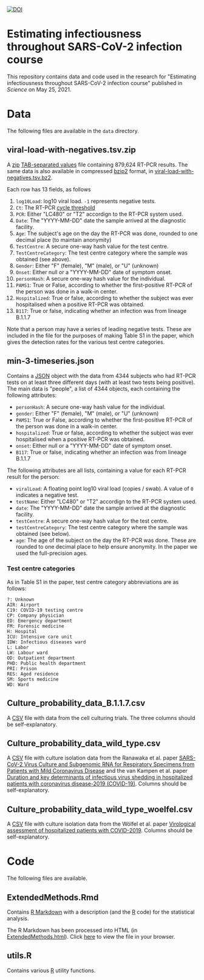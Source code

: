 [![DOI](https://zenodo.org/badge/348435588.svg)](https://zenodo.org/badge/latestdoi/348435588)

# Estimating infectiousness throughout SARS-CoV-2 infection course

This repository contains data and code used in the research for "Estimating
infectiousness throughout SARS-CoV-2 infection course" published in
_Science_ on May 25, 2021.

# Data

The following files are available in the `data` directory.

## viral-load-with-negatives.tsv.zip

A [zip](https://en.wikipedia.org/wiki/ZIP_(file_format))
[TAB-separated values](https://en.wikipedia.org/wiki/Tab-separated_values)
file containing 879,624 RT-PCR results.  The same data is also available in
compressed [bzip2](https://en.wikipedia.org/wiki/Bzip2) format, in
[viral-load-with-negatives.tsv.bz2](data/viral-load-with-negatives.tsv.bz2).

Each row has 13 fields, as follows

1. `log10Load`: log10 viral load. `-1` represents negative tests.
1. `Ct`: The RT-PCR [cycle threshold](https://duckduckgo.com/?q=pcr+cycle+threshold)
1. `PCR`: Either "LC480" or "T2" accordign to the RT-PCR system used.
1. `Date`: The "YYYY-MM-DD" date the sample arrived at the diagnostic
   facility.
1. `Age`: The subject's age on the day the RT-PCR was done, rounded to one
   decimal place (to maintain anonymity)
1. `TestCentre`: A secure one-way hash value for the test centre.
1. `TestCentreCategory`: The test centre category where the sample was
   obtained (see above).
1. `Gender`: Either "F" (female), "M" (male), or "U" (unknown)
1. `Onset`: Either null or a "YYYY-MM-DD" date of symptom onset.
1. `personHash`: A secure one-way hash value for the individual.
1. `PAMS1`: True or False, according to whether the first-positive RT-PCR of
   the person was done in a walk-in center.
1. `Hospitalized`: True or false, according to whether the subject was ever
   hospitalised when a positive RT-PCR was obtained.
1. `B117`: True or false, indicating whether an infection was from lineage
   B.1.1.7

Note that a person may have a series of leading negative tests. These are
included in the file for the purposes of making Table S1 in the paper,
which gives the detection rates for the various test centre categories.

## min-3-timeseries.json

Contains a [JSON](https://en.wikipedia.org/wiki/JSON) object with the data
from 4344 subjects who had RT-PCR tests on at least three different days
(with at least two tests being positive). The main data is "people", a list
of 4344 objects, each containing the following attributes:

* `personHash`: A secure one-way hash value for the individual.
* `gender`: Either "F" (female), "M" (male), or "U" (unknown)
* `PAMS1`: True or False, according to whether the first-positive RT-PCR of
  the person was done in a walk-in center.
* `hospitalized`: True or false, according to whether the subject was ever
  hospitalised when a positive RT-PCR was obtained.
* `onset`: Either null or a "YYYY-MM-DD" date of symptom onset.
* `B117`: True or false, indicating whether an infection was from lineage
  B.1.1.7

The following attributes are all lists, containing a value for each RT-PCR
result for the person:

* `viralLoad`: A floating point log10 viral load (copies / swab). A value of `0`
  indicates a negative test.
* `testName`: Either "LC480" or "T2" accordign to the RT-PCR system used.
* `date`: The "YYYY-MM-DD" date the sample arrived at the diagnostic
  facility.
* `testCentre`: A secure one-way hash value for the test centre.
* `testCentreCategory`: The test centre category where the sample was
  obtained (see below).
* `age`: The age of the subject on the day the RT-PCR was done. These are
  rounded to one decimal place to help ensure anonymity. In the paper we
  used the full-precision ages.

### Test centre categories

As in Table S1 in the paper, test centre category abbreviations are as follows:

    ?: Unknown
    AIR: Airport
    C19: COVID-19 testing centre
    CP: Company physician
    ED: Emergency department
    FM: Forensic medicine
    H: Hospital
    ICU: Intensive care unit
    IDW: Infectious diseases ward
    L: Labor
    LW: Labour ward
    OD: Outpatient department
    PHD: Public health department
    PRI: Prison
    RES: Aged residence
    SM: Sports medicine
    WD: Ward

## Culture_probability_data_B.1.1.7.csv

A [CSV](https://en.wikipedia.org/wiki/Comma-separated_values) file with data
from the cell culturing trials. The three columns should be
self-explanatory.

## Culture_probability_data_wild_type.csv

A [CSV](https://en.wikipedia.org/wiki/Comma-separated_values) file with
culture isolation data from the Ranawaka et al. paper
[SARS-CoV-2 Virus Culture and Subgenomic RNA for Respiratory Specimens from Patients with Mild Coronavirus Disease](https://wwwnc.cdc.gov/eid/article/26/11/20-3219_article)
and the van Kampen et al. paper
[Duration and key determinants of infectious virus shedding in hospitalized patients with coronavirus disease-2019 (COVID-19)](https://www.nature.com/articles/s41467-020-20568-4). Columns
should be self-explanatory.

## Culture_probability_data_wild_type_woelfel.csv

A [CSV](https://en.wikipedia.org/wiki/Comma-separated_values) file with
culture isolation data from the Wölfel et al. paper
[Virological assessment of hospitalized patients with COVID-2019](https://www.nature.com/articles/s41586-020-2196-x).
Columns should be self-explanatory.

# Code

The following files are available.

## ExtendedMethods.Rmd

Contains [R Markdown](https://rmarkdown.rstudio.com/) with a description
(and the [R](https://www.r-project.org/) code) for the statistical
analysis.

The R Markdown has been processed into HTML (in
[ExtendedMethods.html](ExtendedMethods.html)). Click
[here](http://htmlpreview.github.io/?https://github.com/VirologyCharite/SARS-CoV-2-VL-paper/blob/main/ExtendedMethods.html)
to view the file in your browser.

## utils.R

Contains various [R](https://www.r-project.org/) utility functions.
